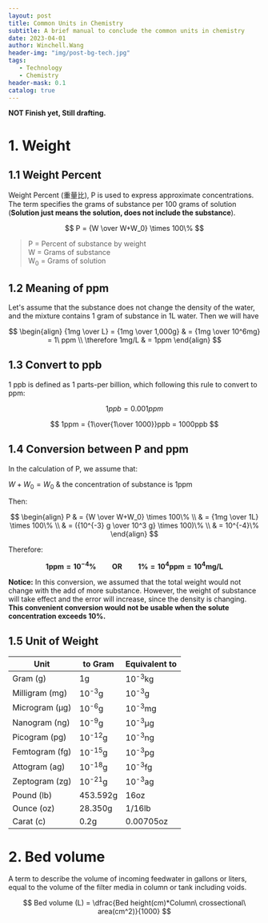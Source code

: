 ```yaml
---
layout: post
title: Common Units in Chemistry
subtitle: A brief manual to conclude the common units in chemistry
date: 2023-04-01
author: Winchell.Wang
header-img: "img/post-bg-tech.jpg"
tags:
   - Technology
   - Chemistry
header-mask: 0.1
catalog: true
---
```


**NOT Finish yet, Still drafting.**

# 1. Weight

## 1.1 Weight Percent

Weight Percent (重量比), P is used to express approximate concentrations. The term specifies the grams of substance per 100 grams of solution (**Solution just means the solution, does not include the substance**).

$$
P = {W \over W+W_0} \times 100\%
$$

> P = Percent of substance by weight <br>
W = Grams of substance <br>
W<sub>0</sub> = Grams of solution

## 1.2 Meaning of ppm

Let's assume that the substance does not change the density of the water, and the mixture contains 1 gram of substance in 1L water. Then we will have

$$
\begin{align}
{1mg \over L} = {1mg \over 1,000g} & = {1mg \over 10^6mg} = 1\ ppm \\
\therefore 1mg/L & = 1ppm
\end{align}
$$

## 1.3 Convert to ppb

1 ppb is defined as 1 parts-per billion, which following this rule to convert to ppm:

$$
1 ppb = 0.001 ppm
$$

$$
1ppm = {1\over{1\over 1000}}ppb = 1000ppb
$$

## 1.4 Conversion between P and ppm

In the calculation of P, we assume that:

$W+W_0=W_0$ & the concentration of substance is 1ppm

Then:

$$
\begin{align}
P & = {W \over W+W_0} \times 100\% \\
& = {1mg \over 1L} \times 100\% \\
& = ({10^{-3} g \over 10^3 g} \times 100)\% \\
& = 10^{-4}\%
\end{align}
$$

Therefore:

$$
\boldsymbol{1ppm = 10^{-4} \% \qquad OR \qquad 1 \% = 10^4 ppm = 10^4 mg/L}
$$

**Notice:** In this conversion, we assumed that the total weight would not change with the add of more substance. However, the weight of substance will take effect and the error will increase, since the density is changing. **This convenient conversion would not be usable when the solute concentration exceeds 10%.**

## 1.5 Unit of Weight

|Unit|to Gram|Equivalent to|
|---|---|---|
|Gram (g)|1g|10<sup>-3</sup>kg|
|Milligram (mg)|10<sup>-3</sup>g|10<sup>-3</sup>g|
|Microgram (μg)|10<sup>-6</sup>g|10<sup>-3</sup>mg|
|Nanogram (ng)|10<sup>-9</sup>g|10<sup>-3</sup>μg|
|Picogram (pg)|10<sup>-12</sup>g|10<sup>-3</sup>ng|
|Femtogram (fg)|10<sup>-15</sup>g|10<sup>-3</sup>pg|
|Attogram (ag)|10<sup>-18</sup>g|10<sup>-3</sup>fg|
|Zeptogram (zg)|10<sup>-21</sup>g|10<sup>-3</sup>ag|
|Pound (lb)|453.592g|16oz|
|Ounce (oz)|28.350g|1/16lb|
|Carat (c)|0.2g|0.00705oz|

# 2. Bed volume

A term to describe the volume of incoming feedwater in gallons or liters, equal to the volume of the filter media in column or tank including voids.

$$
Bed volume (L) = \dfrac{Bed height(cm)*Column\ crossectional\ area(cm^2)}{1000}
$$